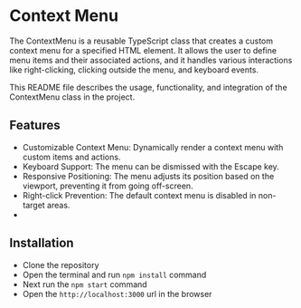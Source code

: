 # Context Menu

The ContextMenu is a reusable TypeScript class that creates a custom context menu for a specified HTML element. It allows the user to define menu items and their associated actions, and it handles various interactions like right-clicking, clicking outside the menu, and keyboard events.

This README file describes the usage, functionality, and integration of the ContextMenu class in the project.

## Features
- Customizable Context Menu: Dynamically render a context menu with custom items and actions.
- Keyboard Support: The menu can be dismissed with the Escape key.
- Responsive Positioning: The menu adjusts its position based on the viewport, preventing it from going off-screen.
- Right-click Prevention: The default context menu is disabled in non-target areas.
- 
## Installation

- Clone the repository
- Open the terminal and run  `npm install` command
- Next run the  `npm start` command
- Open the `http://localhost:3000` url in the browser
